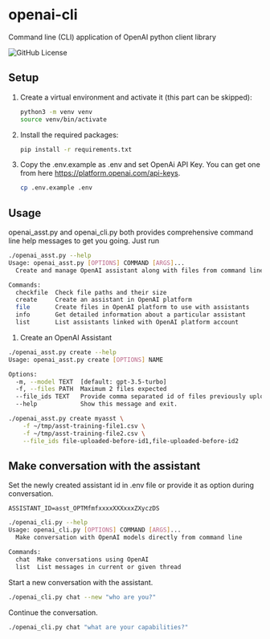 # openai-cli
Command line (CLI) application of OpenAI python client library

![GitHub License](https://img.shields.io/github/license/uhurutek/openai-cli)

## Setup

1. Create a virtual environment and activate it (this part can be skipped):
    ```bash
    python3 -m venv venv
    source venv/bin/activate
    ```
2. Install the required packages:
    ```bash
    pip install -r requirements.txt
    ```
3. Copy the .env.example as .env and set OpenAi API Key. You can get one from here https://platform.openai.com/api-keys.
    ```bash
    cp .env.example .env
    ```

## Usage
openai_asst.py and openai_cli.py both provides comprehensive command line help messages to get you going.
Just run
```bash
./openai_asst.py --help
Usage: openai_asst.py [OPTIONS] COMMAND [ARGS]...
  Create and manage OpenAI assistant along with files from command line

Commands:
  checkfile  Check file paths and their size
  create     Create an assistant in OpenAI platform
  file       Create files in OpenAI platform to use with assistants
  info       Get detailed information about a particular assistant
  list       List assistants linked with OpenAI platform account
   ```
1. Create an OpenAI Assistant
```bash
./openai_asst.py create --help
Usage: openai_asst.py create [OPTIONS] NAME

Options:
  -m, --model TEXT  [default: gpt-3.5-turbo]
  -f, --files PATH  Maximum 2 files expected
  --file_ids TEXT   Provide comma separated id of files previously uploaded to OpenAI platform
  --help            Show this message and exit.
```

```bash
./openai_asst.py create myasst \
    -f ~/tmp/asst-training-file1.csv \
    -f ~/tmp/asst-training-file2.csv \
    --file_ids file-uploaded-before-id1,file-uploaded-before-id2
```

## Make conversation with the assistant
Set the newly created assistant id in .env file or provide it as option during conversation.
````
ASSISTANT_ID=asst_OPTMfmfxxxxXXXxxxZXyczDS
````
```bash
./openai_cli.py --help
Usage: openai_cli.py [OPTIONS] COMMAND [ARGS]...
  Make conversation with OpenAI models directly from command line

Commands:
  chat  Make conversations using OpenAI
  list  List messages in current or given thread
```
Start a new conversation with the assistant.
```bash
./openai_cli.py chat --new "who are you?"
```
Continue the conversation.
```bash
./openai_cli.py chat "what are your capabilities?"
```
